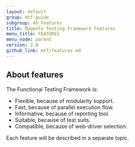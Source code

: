 ```yaml
---
layout: default
group: mtf-guide
subgroup: 45_Features
title: Magento Testing Framework Features
menu_title: FEATURES
menu_node: parent
version: 2.0
github_link: mtf/features.md
---
```


## About features

The Functional Testing Framework is:

- Flexible, because of modularity support.
- Fast, because of parallel execution flow.
- Informative, because of reporting tool.
- Suitable, because of test suits.
- Compatible, because of web-driver selection.

Each feature will be described in a separate topic.
